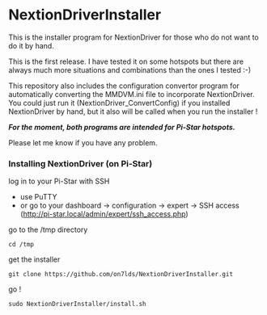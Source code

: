 NextionDriverInstaller
======================

This is the installer program for NextionDriver for those who do
not want to do it by hand.

This is the first release. I have tested it on some hotspots
but there are always much more situations and combinations than
the ones I tested :-)

This repository also includes the configuration convertor program
for automatically converting the MMDVM.ini file to incorporate
NextionDriver.
You could just run it (NextionDriver_ConvertConfig) if you installed
NextionDriver by hand, but it also will be called when you run the
installer !

_**For the moment, both programs are intended for Pi-Star hotspots.**_

Please let me know if you have any problem.



### Installing NextionDriver (on Pi-Star)

log in to your Pi-Star with SSH

* use PuTTY
* or go to your dashboard -> configuration -> expert -> SSH access (http://pi-star.local/admin/expert/ssh_access.php)

go to the /tmp directory
```
cd /tmp
```

get the installer
```
git clone https://github.com/on7lds/NextionDriverInstaller.git
```

go !
```
sudo NextionDriverInstaller/install.sh
```
